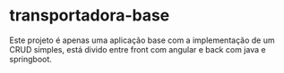 # transportadora-base
Este projeto é apenas uma aplicação base com a implementação de um CRUD simples, está divido entre front com angular 
e back com java e springboot.